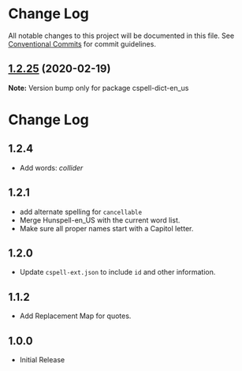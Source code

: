 # Change Log

All notable changes to this project will be documented in this file.
See [Conventional Commits](https://conventionalcommits.org) for commit guidelines.

## [1.2.25](https://github.com/streetsidesoftware/cspell-dicts/compare/cspell-dict-en_us@1.2.24...cspell-dict-en_us@1.2.25) (2020-02-19)

**Note:** Version bump only for package cspell-dict-en_us





# Change Log

## 1.2.4
* Add words: *collider*

## 1.2.1
- add alternate spelling for `cancellable`
- Merge Hunspell-en_US with the current word list.
- Make sure all proper names start with a Capitol letter.

## 1.2.0
- Update `cspell-ext.json` to include `id` and other information.

## 1.1.2
- Add Replacement Map for quotes.

## 1.0.0
- Initial Release
